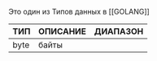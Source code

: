 Это один из Типов данных в [[GOLANG]]



| ТИП  | ОПИСАНИЕ | ДИАПАЗОН |
| ---- | -------- | -------- |
| byte | байты    |          |
